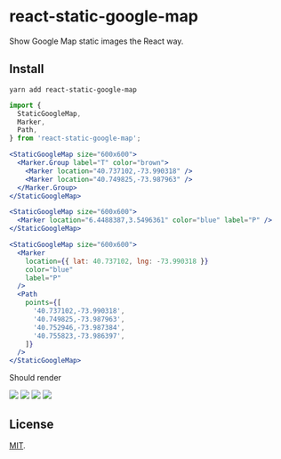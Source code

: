 # react-static-google-map

Show Google Map static images the React way.

## Install

```
yarn add react-static-google-map
```


```jsx
import {
  StaticGoogleMap,
  Marker,
  Path,
} from 'react-static-google-map';

<StaticGoogleMap size="600x600">
  <Marker.Group label="T" color="brown">
    <Marker location="40.737102,-73.990318" />
    <Marker location="40.749825,-73.987963" />
  </Marker.Group>
</StaticGoogleMap>

<StaticGoogleMap size="600x600">
  <Marker location="6.4488387,3.5496361" color="blue" label="P" />
</StaticGoogleMap>

<StaticGoogleMap size="600x600">
  <Marker
    location={{ lat: 40.737102, lng: -73.990318 }}
    color="blue"
    label="P"
  />
  <Path
    points={[
      '40.737102,-73.990318',
      '40.749825,-73.987963',
      '40.752946,-73.987384',
      '40.755823,-73.986397',
    ]}
  />
</StaticGoogleMap>
```
Should render

<img src="https://maps.googleapis.com/maps/api/staticmap?size=600x600&scale=1&format=png&maptype=roadmap&markers=size:normal%7Ccolor:brown%7Clabel:T%7C40.737102,-73.990318%7C40.749825,-73.987963">

<img src="https://maps.googleapis.com/maps/api/staticmap?size=600x600&scale=1&format=png&maptype=roadmap&markers=size:normal%7Ccolor:brown%7Clabel:T%7C40.737102,-73.990318%7C40.749825,-73.987963">

<img src="https://maps.googleapis.com/maps/api/staticmap?size=600x600&scale=1&format=png&maptype=roadmap&markers=size:normal%7Ccolor:blue%7Clabel:P%7C40.737102,-73.990318&path=weight:5%7C40.737102,-73.990318%7C40.749825,-73.987963%7C40.752946,-73.987384%7C40.755823,-73.986397">

<img src="https://maps.googleapis.com/maps/api/staticmap?size=600x400&scale=1&format=png&maptype=roadmap&markers=size:normal%7C6.43551,3.5083213%7C6.430699700000001,3.4957468000000005">

## License

[MIT](LICENSE).
